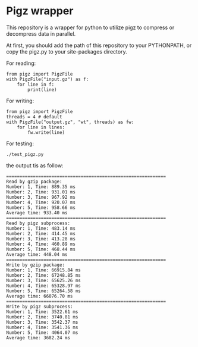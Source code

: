 # Pigz wrapper

This repository is a wrapper for python to utilize pigz to compress or decompress data in parallel.

At first, you should add the path of this repository to your PYTHONPATH, or copy the pigz.py to your site-packages directory.

For reading:

    from pigz import PigzFile
    with PigzFile("input.gz") as f:
        for line in f:
            print(line)

For writing:

    from pigz import PigzFile
    threads = 4 # default
    with PigzFile("output.gz", "wt", threads) as fw:
        for line in lines:
            fw.write(line)

For testing:

    ./test_pigz.py

the output tis as follow:

    ============================================================
    Read by gzip package:
    Number: 1, Time: 889.35 ms
    Number: 2, Time: 931.01 ms
    Number: 3, Time: 967.92 ms
    Number: 4, Time: 920.07 ms
    Number: 5, Time: 958.66 ms
    Average time: 933.40 ms
    ============================================================
    Read by pigz subprocess:
    Number: 1, Time: 483.14 ms
    Number: 2, Time: 414.45 ms
    Number: 3, Time: 413.28 ms
    Number: 4, Time: 460.89 ms
    Number: 5, Time: 468.44 ms
    Average time: 448.04 ms
    ============================================================
    Write by gzip package:
    Number: 1, Time: 66915.84 ms
    Number: 2, Time: 67248.85 ms
    Number: 3, Time: 65625.26 ms
    Number: 4, Time: 65328.97 ms
    Number: 5, Time: 65264.58 ms
    Average time: 66076.70 ms
    ============================================================
    Write by pigz subprocess:
    Number: 1, Time: 3522.61 ms
    Number: 2, Time: 3740.81 ms
    Number: 3, Time: 3542.37 ms
    Number: 4, Time: 3541.36 ms
    Number: 5, Time: 4064.07 ms
    Average time: 3682.24 ms